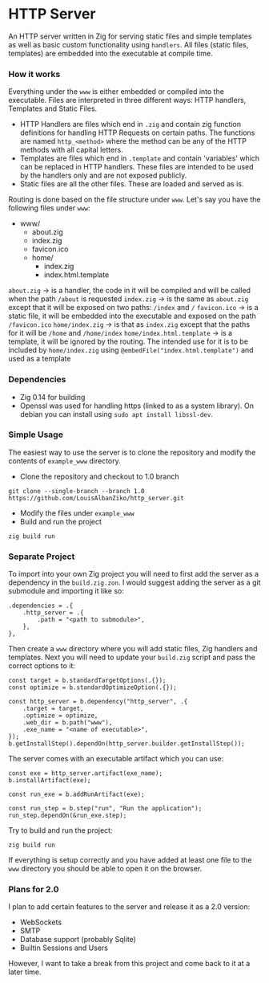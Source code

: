 # HTTP Server

An HTTP server written in Zig for serving static files and simple templates as well as basic custom functionality using `handlers`.
All files (static files, templates) are embedded into the executable at compile time.

### How it works
Everything under the `www` is either embedded or compiled into the executable.
Files are interpreted in three different ways: HTTP handlers, Templates and Static Files.
- HTTP Handlers are files which end in `.zig` and contain zig function definitions for handling HTTP Requests on certain paths. The functions are named `http_<method>` where the method can be any of the HTTP methods with all capital letters.
- Templates are files which end in `.template` and contain 'variables' which can be replaced in HTTP handlers. These files are intended to be used by the handlers only and are not exposed publicly.
- Static files are all the other files. These are loaded and served as is.

Routing is done based on the file structure under `www`. Let's say you have the following files under `www`:
- www/
    - about.zig
    - index.zig
    - favicon.ico
    - home/
        - index.zig
        - index.html.template

`about.zig` -> is a handler, the code in it will be compiled and will be called when the path `/about` is requested
`index.zig` -> is the same as `about.zig` except that it will be exposed on two paths: `/index` and `/`
`favicon.ico` -> is a static file, it will be embedded into the executable and exposed on the path `/favicon.ico`
`home/index.zig` -> is that as `index.zig` except that the paths for it will be `/home` and `/home/index`
`home/index.html.template` -> is a template, it will be ignored by the routing. The intended use for it is to be included by `home/index.zig` using `@embedFile("index.html.template")` and used as a template

### Dependencies
- Zig 0.14 for building
- Openssl was used for handling https (linked to as a system library). On debian you can install using `sudo apt install libssl-dev`.

### Simple Usage
The easiest way to use the server is to clone the repository and modify the contents of `example_www` directory.
- Clone the repository and checkout to 1.0 branch
```
git clone --single-branch --branch 1.0 https://github.com/LouisAlbanZiko/http_server.git
```
- Modify the files under `example_www`
- Build and run the project
```
zig build run
```

### Separate Project
To import into your own Zig project you will need to first add the server as a dependency in the `build.zig.zon`.
I would suggest adding the server as a git submodule and importing it like so:
```
.dependencies = .{
    .http_server = .{
        .path = "<path to submodule>",
    },
},
```

Then create a `www` directory where you will add static files, Zig handlers and templates.
Next you will need to update your `build.zig` script and pass the correct options to it:
```
const target = b.standardTargetOptions(.{});
const optimize = b.standardOptimizeOption(.{});

const http_server = b.dependency("http_server", .{
    .target = target,
    .optimize = optimize,
    .web_dir = b.path("www"),
    .exe_name = "<name of executable>",
});
b.getInstallStep().dependOn(http_server.builder.getInstallStep());
```

The server comes with an executable artifact which you can use:
```
const exe = http_server.artifact(exe_name);
b.installArtifact(exe);

const run_exe = b.addRunArtifact(exe);

const run_step = b.step("run", "Run the application");
run_step.dependOn(&run_exe.step);
```

Try to build and run the project:
```
zig build run
```

If everything is setup correctly and you have added at least one file to the `www` directory you should be able to open it on the browser.

### Plans for 2.0
I plan to add certain features to the server and release it as a 2.0 version:
- WebSockets
- SMTP
- Database support (probably Sqlite)
- Builtin Sessions and Users

However, I want to take a break from this project and come back to it at a later time.

